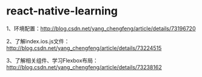 # react-native-learning

1、环境配置：http://blog.csdn.net/yang_chengfeng/article/details/73196720

2、了解index.ios.js文件：http://blog.csdn.net/yang_chengfeng/article/details/73224515

3、了解相关组件、学习Flexbox布局：http://blog.csdn.net/yang_chengfeng/article/details/73238162
